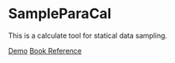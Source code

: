 # SampleParaCal
This is a calculate tool for statical data sampling.

[Demo](https://spcal-demo.vercel.app/)
[Book Reference](https://onlinelibrary.wiley.com/doi/book/10.1002/9780470906514)